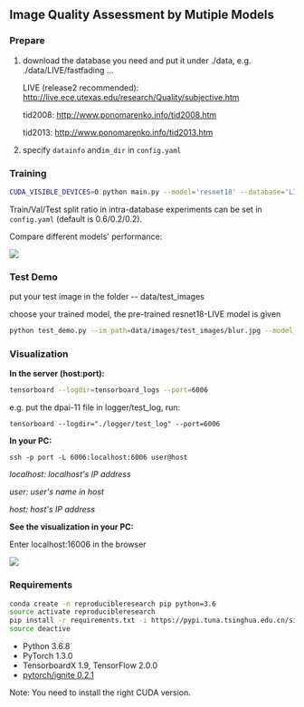 ## Image Quality Assessment by Mutiple Models

### Prepare

1. download the database you need and put it under ./data, e.g. ./data/LIVE/fastfading ...

   LIVE (release2 recommended): http://live.ece.utexas.edu/research/Quality/subjective.htm

   tid2008: http://www.ponomarenko.info/tid2008.htm

   tid2013: http://www.ponomarenko.info/tid2013.htm

2. specify `datainfo` and`im_dir` in `config.yaml`

### Training

```bash
CUDA_VISIBLE_DEVICES=0 python main.py --model='resnet18' --database='LIVE'
```

Train/Val/Test split ratio in intra-database experiments can be set in `config.yaml` (default is 0.6/0.2/0.2).

Compare different models' performance:

![](https://github.com/RainFZY/Image-Quality-Assessment-By-Multiple-Models/blob/master/data/images/compare.jpg)

### Test Demo

put your test image in the folder -- data/test_images

choose your trained model, the pre-trained resnet18-LIVE model is given

```bash
python test_demo.py --im_path=data/images/test_images/blur.jpg --model_file=models/resnet18-LIVE
```

### Visualization

**In the server (host:port):**

```bash
tensorboard --logdir=tensorboard_logs --port=6006
```

e.g. put the dpai-11 file in logger/test_log, run:

```
tensorboard --logdir="./logger/test_log" --port=6006
```

**In your PC:**

```
ssh -p port -L 6006:localhost:6006 user@host
```

*localhost: localhost's IP address*

*user: user's name in host*

*host: host's IP address*

**See the visualization in your PC:**

Enter localhost:16006 in the browser

![](https://github.com/RainFZY/Image-Quality-Assessment-By-Multiple-Models/blob/master/data/images/tensorboard.png)

### Requirements

```bash
conda create -n reproducibleresearch pip python=3.6
source activate reproducibleresearch
pip install -r requirements.txt -i https://pypi.tuna.tsinghua.edu.cn/simple
source deactive
```

- Python 3.6.8
- PyTorch 1.3.0
- TensorboardX 1.9, TensorFlow 2.0.0
- [pytorch/ignite 0.2.1](https://github.com/pytorch/ignite)

Note: You need to install the right CUDA version.

